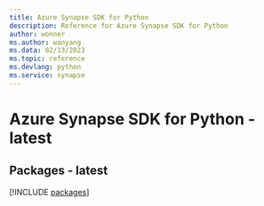 ```yaml
---
title: Azure Synapse SDK for Python
description: Reference for Azure Synapse SDK for Python
author: wonner
ms.author: wanyang
ms.data: 02/13/2023
ms.topic: reference
ms.devlang: python
ms.service: synapse
---
```

# Azure Synapse SDK for Python - latest
## Packages - latest
[!INCLUDE [packages](synapse-index.md)]